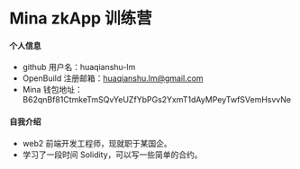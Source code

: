 # Mina zkApp 训练营


#### 个人信息

- github 用户名：huaqianshu-lm
- OpenBuild 注册邮箱：huaqianshu.lm@gmail.com
- Mina 钱包地址：B62qnBf81CtmkeTmSQvYeUZfYbPGs2YxmT1dAyMPeyTwfSVemHsvvNe

#### 自我介绍

- web2 前端开发工程师，现就职于某国企。
- 学习了一段时间 Solidity，可以写一些简单的合约。

